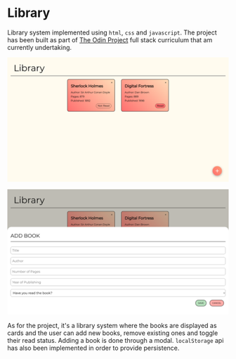 # Library

Library system implemented using `html`, `css` and `javascript`. The project has been built as part of [The Odin Project](https://theodinproject.com/home) full stack curriculum that am currently undertaking.

![home page](/images/home.png)

![add book modal](/images/modal.png)

As for the project, it's a library system where the books are displayed as cards and the user can add new books, remove existing ones and toggle their read status. Adding a book is done through a modal. `localStorage` api has also been implemented in order to provide persistence.